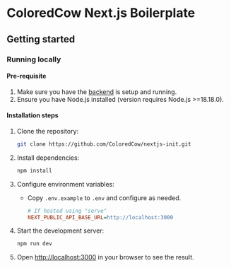 # ColoredCow Next.js Boilerplate

## Getting started

### Running locally

#### Pre-requisite

1. Make sure you have the [backend](https://github.com/ColoredCow/laravel-init/blob/main/README.md) is setup and running.
2. Ensure you have Node.js installed (version requires Node.js >=18.18.0).

#### Installation steps

1. Clone the repository:

   ```sh
   git clone https://github.com/ColoredCow/nextjs-init.git
   ```

2. Install dependencies:

   ```sh
   npm install
   ```

3. Configure environment variables:

   - Copy `.env.example` to `.env` and configure as needed.

     ```ini
     # If hosted using "serve"
     NEXT_PUBLIC_API_BASE_URL=http://localhost:3000
     ```

4. Start the development server:

   ```sh
   npm run dev
   ```

5. Open [http://localhost:3000](http://localhost:3000) in your browser to see the result.
